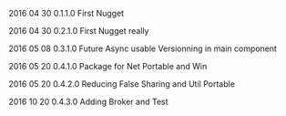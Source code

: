 2016 04 30 0.1.1.0 First Nugget

2016 04 30 0.2.1.0 First Nugget really

2016 05 08 0.3.1.0 
	Future Async usable
	Versionning in main component 
  
2016 05 20 0.4.1.0
  Package for Net Portable and Win

2016 05 20 0.4.2.0
  Reducing False Sharing and Util Portable

2016 10 20 0.4.3.0
  Adding Broker and Test